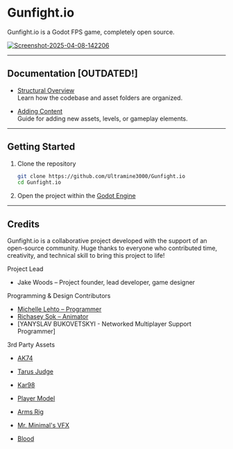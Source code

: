 # Gunfight.io

Gunfight.io is a Godot FPS game, completely open source.

<a href="https://ibb.co/PGd10fCL"><img src="https://i.ibb.co/GQqCNbP6/Screenshot-2025-04-08-142206.png" alt="Screenshot-2025-04-08-142206" border="0"></a>

---

## Documentation [OUTDATED!]

- [Structural Overview](https://docs.google.com/document/d/1jWBEwnT29V8z_T25yzT65mU_OWR1ia4tj7IN8MX6FJ8/edit?tab=t.0)  
  Learn how the codebase and asset folders are organized.

- [Adding Content](https://docs.google.com/document/d/1-I65db70KUyKWgYy2Y3p1gbm2bHPiuWRdZpYLnCl6Tg/edit?tab=t.0)  
  Guide for adding new assets, levels, or gameplay elements.

---

## Getting Started

1. Clone the repository  
   ```bash
   git clone https://github.com/Ultramine3000/Gunfight.io
   cd Gunfight.io

2. Open the project within the [Godot Engine](https://godotengine.org/)

---

## Credits

Gunfight.io is a collaborative project developed with the support of an open-source community. Huge thanks to everyone who contributed time, creativity, and technical skill to bring this project to life!

Project Lead
- Jake Woods – Project founder, lead developer, game designer

Programming & Design Contributors
- [Michelle Lehto – Programmer](https://www.michellelehto-gamedesign.com/)
- [Richasey Sok – Animator](https://www.artstation.com/richmemes/profile)
- [YANYSLAV BUKOVETSKYI - Networked Multiplayer Support Programmer]

3rd Party Assets

- [AK74](https://sketchfab.com/3d-models/low-poly-aks-74-f2954db658a24c6eaced03e7f33e3bd3)
- [Tarus Judge](https://sketchfab.com/3d-models/low-poly-taurus-raging-bull-454-casull-599549ef512e4eb29824429d574f1a17)
- [Kar98](https://sketchfab.com/3d-models/low-poly-kar98k-d0ffca9b52864541ae5adbafb8d14064)

- [Player Model](https://sketchfab.com/3d-models/low-poly-soldier-0761b06f2b8a4d309c074f87525a0142)
- [Arms Rig](https://hozq3d.gumroad.com/l/LVA4)

- [Mr. Minimal's VFX](https://sketchfab.com/3d-models/showcase-pedestral-1cbd0a3615304b3d91265e1886c71fae)

- [Blood](https://github.com/Alenvei/GODOT4-Blood-splatter-Tutorial)
